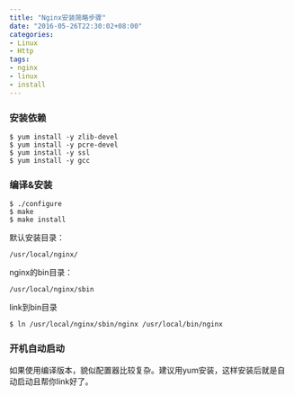 ```yaml
---
title: "Nginx安装简略步骤"
date: "2016-05-26T22:30:02+08:00"
categories:
- Linux
- Http
tags:
- nginx
- linux
- install
---
```



### 安装依赖
    $ yum install -y zlib-devel 
    $ yum install -y pcre-devel
    $ yum install -y ssl
    $ yum install -y gcc

### 编译&安装
    $ ./configure
    $ make
    $ make install

默认安装目录：

    /usr/local/nginx/
	
nginx的bin目录：

    /usr/local/nginx/sbin

link到bin目录

    $ ln /usr/local/nginx/sbin/nginx /usr/local/bin/nginx

### 开机自动启动
如果使用编译版本，貌似配置器比较复杂。建议用yum安装，这样安装后就是自动启动且帮你link好了。

